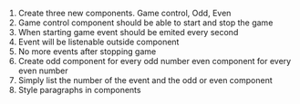 1. Create three new components. Game control, Odd, Even
2. Game control component should be able to start and stop the game
3. When starting game event should be emited every second
4. Event will be listenable outside component
5. No more events after stopping game
6. Create odd component for every odd number even component for every even number
7. Simply list the number of the event and the odd or even component
8. Style paragraphs in components

